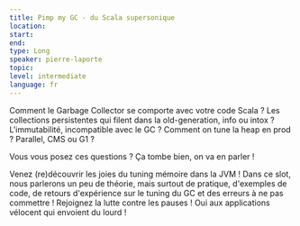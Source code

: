 ```yaml
---
title: Pimp my GC - du Scala supersonique
location: 
start: 
end: 
type: Long
speaker: pierre-laporte
topic: 
level: intermediate
language: fr
---
```


Comment le Garbage Collector se comporte avec votre code Scala ? Les collections persistentes qui filent dans la old-generation, info ou intox ? L'immutabilité, incompatible avec le GC ? Comment on tune la heap en prod ? Parallel, CMS ou G1 ?

Vous vous posez ces questions ? Ça tombe bien, on va en parler !

Venez (re)découvrir les joies du tuning mémoire dans la JVM ! Dans ce slot, nous parlerons un peu de théorie, mais surtout de pratique, d'exemples de code, de retours d'expérience sur le tuning du GC et des erreurs à ne pas commettre ! Rejoignez la lutte contre les pauses ! Oui aux applications vélocent qui envoient du lourd !